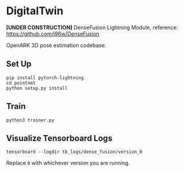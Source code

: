 # DigitalTwin
**[UNDER CONSTRUCTION]**
DenseFusion Lightning Module, reference: https://github.com/j96w/DenseFusion

OpenARK 3D pose estimation codebase.

## Set Up
```
pip install pytorch-lightning
cd pointnet
python setup.py install
```

## Train
```
python3 trainer.py
```

## Visualize Tensorboard Logs
```
tensorboard --logdir tb_logs/dense_fusion/version_0
```

Replace `0` with whichever version you are running.
